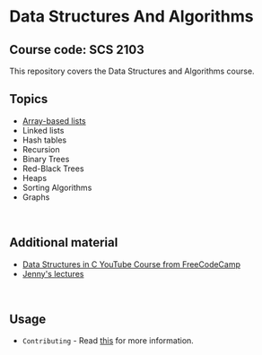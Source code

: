 # Data Structures And Algorithms 
## Course code: SCS 2103
This repository covers the Data Structures and Algorithms course.

## Topics
- [Array-based lists](https://github.com/Nustree/Data-Structures-And-Algorithms-SCS-2103/tree/main/array-based%20lists)
- Linked lists
- Hash tables
- Recursion
- Binary Trees
- Red-Black Trees
- Heaps
- Sorting Algorithms
- Graphs

<br/>

## Additional material
- [Data Structures in C YouTube Course from FreeCodeCamp](https://www.youtube.com/watch?v=B31LgI4Y4DQ&t=6937s)
- [Jenny's lectures](https://www.youtube.com/watch?v=AT14lCXuMKI&list=PLdo5W4Nhv31bbKJzrsKfMpo_grxuLl8LU)

<br/>

## Usage

- ```Contributing``` - Read [this](https://github.com/Nustree/READ-ME-FIRST/blob/main/Contributing.md#course-files) for more information.
